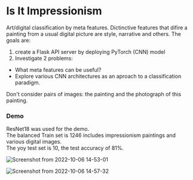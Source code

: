 # Is It Impressionism

Art/digital classification by meta features. Dictinctive features that difire a painting from a usual digital picture are style, narrative and others. 
The goals are:
1) create a Flask API server by deploying PyTorch (CNN) model 
2) Investigate 2 problems: 
- What meta features can be useful? 
- Explore various CNN architectures as an aproach to a classification paradigm. 

Don't consider pairs of images: the painting and the photograph of this painting. 

### Demo 
ResNet18 was used for the demo.   
The balanced Train set is 1246 includes impressionism paintings and various digital images.   
The yoy test set is 10, the test accuracy of 81%.     

![Screenshot from 2022-10-06 14-53-01](https://user-images.githubusercontent.com/14224692/194429610-eae1cc6c-b5c4-4d9c-b8a1-8e1a1000d483.png)

![Screenshot from 2022-10-06 14-57-32](https://user-images.githubusercontent.com/14224692/194429640-2c36a594-5614-497c-a167-c3d1fb2d6355.png)

